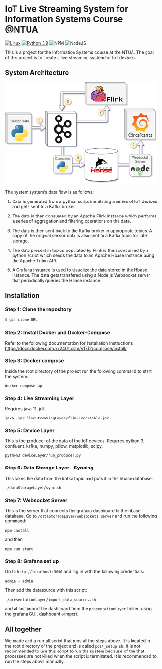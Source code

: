 # IoT Live Streaming System for Information Systems Course @NTUA

[![Linux](https://svgshare.com/i/Zhy.svg)](https://svgshare.com/i/Zhy.svg)
[![Python 3.9](https://img.shields.io/badge/python-3.9+-blue.svg)](https://www.python.org/downloads/release/python-390/)
![NPM](https://img.shields.io/badge/NPM-%23CB3837.svg?style=for-the-badge&logo=npm&logoColor=white)
![NodeJS](https://img.shields.io/badge/node.js-6DA55F?style=for-the-badge&logo=node.js&logoColor=white)


This is a project for the Information Systems course at the NTUA. The goal of this project is to create a live streaming system for IoT devices. 

## System Architecture

![](assignment/architecture_diagram.png)

The system system's data flow is as follows:

1. Data is generated from a python script immitating a series of IoT devices and gets sent to a Kafka broker.

2. The data is then consumed by an Apache Flink instance which performs a series of aggregation and filtering operations on the data.

3. The data is then sent back to the Kafka broker in appropriate topics. A copy of the original sensor data is also sent to a Kafka topic for later storage.

4. The data present in topics populated by Flink is then consumed by a python script which sends the data to an Apache Hbase instance using the Apache Triton API.

5. A Grafana instance is used to visualize the data stored in the Hbase instance. The data gets transfered using a Node.js Websocket server that periodically queries the Hbase instance.


## Installation

### Step 1: Clone the repository

```bash
$ git clone URL
```

### Step 2: Install Docker and Docker-Compose

Refer to the following documentation for installation instructions:
https://docs.docker.com.xy2401.com/v17.12/compose/install/

### Step 3: Docker compose

Inside the root directory of the project run the following command to start the system:

```
docker-compose up
```

### Step 4: Live Streaming Layer

Requires java 11, jdk.

```
java -jar liveStreamingLayer/flinkExecutable.jar
```

### Step 5: Device Layer

This is the producer of the data of the IoT devices.
Requires python 3, confluent_kafka, numpy, pillow, matplotlib, scipy.

```
python3 deviceLayer/run_producer.py
```

### Step 6: Data Storage Layer - Syncing

This takes the data from the kafka topic and puts it in the hbase database.

```
./dataStorageLayer/sync.sh
```

### Step 7: Websocket Server

This is the server that connects the grafana dashboard to the hbase database. Go to `/dataStorageLayer/websockets_server` and run the following command:

```
npm install
```

and then

```
npm run start
```

### Step 8: Grafana set up

Go to `http://localhost:3000` and log in with the following credentials:

```
admin - admin
```

Then add the datasource with this script:

```
./presentationLayer/import_data_sources.sh
```

and at last import the dashboard from the `presentationLayer` folder, using the grafana GUI, dashboard->import.

## All together

We made and a run-all script that runs all the steps above. It is located in the root directory of the project and is called `post_setup.sh`. It is not recommended to use this script to run the system because of the that processes are not killed when the script is terminated. It is recommended to run the steps above manually.
